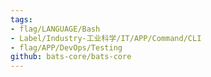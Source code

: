 ```yaml
---
tags:
- flag/LANGUAGE/Bash
- Label/Industry-工业科学/IT/APP/Command/CLI
- flag/APP/DevOps/Testing
github: bats-core/bats-core
---
```

